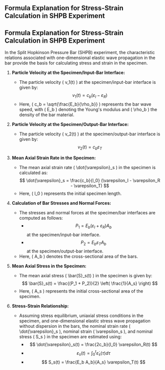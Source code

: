 ## Formula Explanation for Stress-Strain Calculation in SHPB Experiment

## Formula Explanation for Stress-Strain Calculation in SHPB Experiment

In the Split Hopkinson Pressure Bar (SHPB) experiment, the characteristic relations associated with one-dimensional elastic wave propagation in the bar provide the basis for calculating stress and strain in the specimen.

1. **Particle Velocity at the Specimen/Input-Bar Interface:**
   - The particle velocity \( v_1(t) \) at the specimen/input-bar interface is given by:
     $$ v_1(t) = c_b(\varepsilon_I - \varepsilon_R) $$
   - Here, \( c_b = \sqrt{\frac{E_b}{\rho_b}} \) represents the bar wave speed, with \( E_b \) denoting the Young's modulus and \( \rho_b \) the density of the bar material.

2. **Particle Velocity at the Specimen/Output-Bar Interface:**
   - The particle velocity \( v_2(t) \) at the specimen/output-bar interface is given by:
     $$ v_2(t) = c_b \varepsilon_T $$

3. **Mean Axial Strain Rate in the Specimen:**
   - The mean axial strain rate \( \dot{\varepsilon}_s \) in the specimen is calculated as:
     $$ \dot{\varepsilon}_s = \frac{c_b}{l_0} (\varepsilon_I - \varepsilon_R - \varepsilon_T) $$
   - Here, \( l_0 \) represents the initial specimen length.

4. **Calculation of Bar Stresses and Normal Forces:**
   - The stresses and normal forces at the specimen/bar interfaces are computed as follows:
     - $$ P_1 = E_b (\varepsilon_I + \varepsilon_R) A_b $$ at the specimen/input-bar interface.
     - $$ P_2 = E_b \varepsilon_T A_b $$ at the specimen/output-bar interface.
   - Here, \( A_b \) denotes the cross-sectional area of the bars.

5. **Mean Axial Stress in the Specimen:**
   - The mean axial stress \( \bar{S}_s(t) \) in the specimen is given by:
     $$ \bar{S}_s(t) = \frac{(P_1 + P_2)}{2} \left( \frac{1}{A_s} \right) $$
   - Here, \( A_s \) represents the initial cross-sectional area of the specimen.

6. **Stress-Strain Relationship:**
   - Assuming stress equilibrium, uniaxial stress conditions in the specimen, and one-dimensional elastic stress wave propagation without dispersion in the bars, the nominal strain rate \( \dot{\varepsilon}_s \), nominal strain \( \varepsilon_s \), and nominal stress \( S_s \) in the specimen are estimated using:
     - $$ \dot{\varepsilon}_s(t) = \frac{2c_b}{l_0} \varepsilon_R(t) $$
     - $$ \varepsilon_s(t) = \int_0^t \dot{\varepsilon}_s(\tau) d\tau $$
     - $$ S_s(t) = \frac{E_b A_b}{A_s} \varepsilon_T(t) $$



